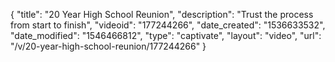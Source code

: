 {
    "title": "20 Year High School Reunion",
    "description": "Trust the process from start to finish",
    "videoid": "177244266",
    "date_created": "1536633532",
    "date_modified": "1546466812",
    "type": "captivate",
    "layout": "video",
    "url": "\/v\/20-year-high-school-reunion\/177244266"
}